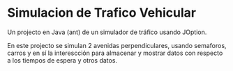 # Simulacion de Trafico Vehicular
Un projecto en Java (ant) de un simulador de tráfico usando JOption.

En este projecto se simulan 2 avenidas perpendiculares, usando semaforos, carros y en sí la interescción para almacenar y mostrar datos con respecto a los tiempos de espera y otros datos.